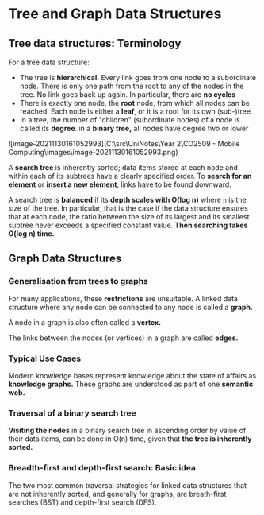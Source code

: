 # Tree and Graph Data Structures

## Tree data structures: Terminology

For a tree data structure:

- The tree is **hierarchical.** Every link goes from one node to a subordinate node. There is only one path from the root to any of the nodes in the tree. No link goes back up again. In particular, there are **no cycles**
- There is exactly one node, the **root** node, from which all nodes can be reached. Each node is either a **leaf**, or it is a root for its own (sub-)tree.
- In a tree, the number of "children" (subordinate nodes) of a node is called its **degree**. in a **binary tree,** all nodes have degree two or lower

![image-20211130161052993](C:\src\UniNotes\Year 2\CO2509 - Mobile Computing\images\image-20211130161052993.png)

A **search tree** is inherently sorted; data items stored at each node and within each of its subtrees have a clearly specified order. To **search for an element** or **insert a new element**, links have to be found downward.

A search tree is **balanced** if its **depth scales with O(log n)** where `n` is the size of the tree. In particular, that is the case if the data structure ensures that at each node, the ratio between the size of its largest and its smallest subtree never exceeds a specified constant value. **Then searching takes O(log n) time.**

## Graph Data Structures

### Generalisation from trees to graphs

For many applications, these **restrictions** are unsuitable. A linked data structure where any node can be connected to any node is called a **graph.**

A node in a graph is also often called a **vertex.**

The links between the nodes (or vertices) in a graph are called **edges.**

### Typical Use Cases

Modern knowledge bases represent knowledge about the state of affairs as **knowledge graphs.** These graphs are understood as part of one **semantic web.**

### Traversal of a binary search tree

**Visiting the nodes** in a binary search tree in ascending order by value of their data items, can be done in O(n) time, given that **the tree is inherently sorted.**

### Breadth-first and depth-first search: Basic idea

The two most common traversal strategies for linked data structures that are not inherently sorted, and generally for graphs, are breath-first searches (BST) and depth-first search (DFS).
